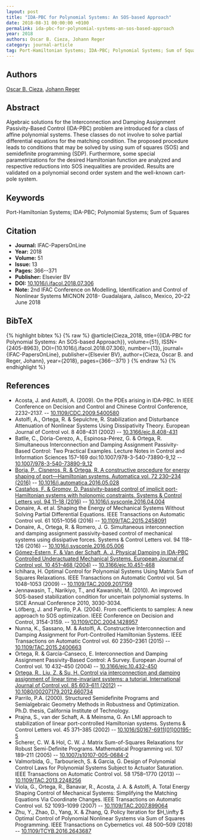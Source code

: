 ```yaml
---
layout: post
title: "IDA-PBC for Polynomial Systems: An SOS-based Approach"
date: 2018-08-31 00:00:00 +0100
permalink: ida-pbc-for-polynomial-systems-an-sos-based-approach
year: 2018
authors: Oscar B. Cieza, Johann Reger
category: journal-article
tag: Port-Hamiltonian Systems; IDA-PBC; Polynomial Systems; Sum of Squares
---
```

 
## Authors
[Oscar B. Cieza](authors/oscar-b-cieza), [Johann Reger](authors/johann-reger)
 
## Abstract
Algebraic solutions for the Interconnection and Damping Assignment Passivity-Based Control (IDA-PBC) problem are introduced for a class of affine polynomial systems. These classes do not involve to solve partial differential equations for the matching condition. The proposed procedure leads to conditions that may be solved by using sum of squares (SOS) and semidefinite programming (SDP). Furthermore, some special parametrizations for the desired Hamiltonian function are analyzed and respective reductions into SOS inequalities are provided. Results are validated on a polynomial second order system and the well-known cart-pole system.
 
## Keywords
Port-Hamiltonian Systems; IDA-PBC; Polynomial Systems; Sum of Squares
 
## Citation
- **Journal:** IFAC-PapersOnLine
- **Year:** 2018
- **Volume:** 51
- **Issue:** 13
- **Pages:** 366--371
- **Publisher:** Elsevier BV
- **DOI:** [10.1016/j.ifacol.2018.07.306](https://doi.org/10.1016/j.ifacol.2018.07.306)
- **Note:** 2nd IFAC Conference on Modelling, Identification and Control of Nonlinear Systems MICNON 2018- Guadalajara, Jalisco, Mexico, 20–22 June 2018
 
## BibTeX
{% highlight bibtex %}
{% raw %}
@article{Cieza_2018,
  title={{IDA-PBC for Polynomial Systems: An SOS-based Approach}},
  volume={51},
  ISSN={2405-8963},
  DOI={10.1016/j.ifacol.2018.07.306},
  number={13},
  journal={IFAC-PapersOnLine},
  publisher={Elsevier BV},
  author={Cieza, Oscar B. and Reger, Johann},
  year={2018},
  pages={366--371}
}
{% endraw %}
{% endhighlight %}
 
## References
- Acosta, J. and Astolfi, A. (2009). On the PDEs arising in IDA-PBC. In IEEE Conference on Decision and Control and Chinese Control Conference, 2232–2137. -- [10.1109/CDC.2009.5400580](https://doi.org/10.1109/CDC.2009.5400580)
- Astolfi, A., Ortega, R. & Sepulchre, R. Stabilization and Disturbance Attenuation of Nonlinear Systems Using Dissipativity Theory. European Journal of Control vol. 8 408–431 (2002) -- [10.3166/ejc.8.408-431](https://doi.org/10.3166/ejc.8.408-431)
- Batlle, C., Dòria-Cerezo, A., Espinosa-Pérez, G. & Ortega, R. Simultaneous Interconnection and Damping Assignment Passivity-Based Control: Two Practical Examples. Lecture Notes in Control and Information Sciences 157–169 doi:10.1007/978-3-540-73890-9_12 -- [10.1007/978-3-540-73890-9_12](https://doi.org/10.1007/978-3-540-73890-9_12)
- [Borja, P., Cisneros, R. & Ortega, R. A constructive procedure for energy shaping of port—Hamiltonian systems. Automatica vol. 72 230–234 (2016)](a-constructive-procedure-for-energy-shaping-of-port-hamiltonian-systems) -- [10.1016/j.automatica.2016.05.028](https://doi.org/10.1016/j.automatica.2016.05.028)
- [Castaños, F. & Gromov, D. Passivity-based control of implicit port-Hamiltonian systems with holonomic constraints. Systems &amp; Control Letters vol. 94 11–18 (2016)](passivity-based-control-of-implicit-port-hamiltonian-systems-with-holonomic-constraints) -- [10.1016/j.sysconle.2016.04.004](https://doi.org/10.1016/j.sysconle.2016.04.004)
- Donaire, A. et al. Shaping the Energy of Mechanical Systems Without Solving Partial Differential Equations. IEEE Transactions on Automatic Control vol. 61 1051–1056 (2016) -- [10.1109/TAC.2015.2458091](https://doi.org/10.1109/TAC.2015.2458091)
- Donaire, A., Ortega, R. & Romero, J. G. Simultaneous interconnection and damping assignment passivity-based control of mechanical systems using dissipative forces. Systems &amp; Control Letters vol. 94 118–126 (2016) -- [10.1016/j.sysconle.2016.05.006](https://doi.org/10.1016/j.sysconle.2016.05.006)
- [Gómez-Estern, F. & Van der Schaft, A. J. Physical Damping in IDA-PBC Controlled Underactuated Mechanical Systems. European Journal of Control vol. 10 451–468 (2004)](physical-damping-in-ida-pbc-controlled-underactuated-mechanical-systems) -- [10.3166/ejc.10.451-468](https://doi.org/10.3166/ejc.10.451-468)
- Ichihara, H. Optimal Control for Polynomial Systems Using Matrix Sum of Squares Relaxations. IEEE Transactions on Automatic Control vol. 54 1048–1053 (2009) -- [10.1109/TAC.2009.2017159](https://doi.org/10.1109/TAC.2009.2017159)
- Jennawasin, T., Narikiyo, T., and Kawanishi, M. (2010). An improved SOS-based stabilization condition for uncertain polynomial systems. In SICE Annual Conference 2010, 3030-3034.
- Löfberg, J. and Parrilo, P.A. (2004). From coefficients to samples: A new approach to SOS optimization. IEEE Conference on Decision and Control, 3154-3159. -- [10.1109/CDC.2004.1428957](https://doi.org/10.1109/CDC.2004.1428957)
- Nunna, K., Sassano, M. & Astolfi, A. Constructive Interconnection and Damping Assignment for Port-Controlled Hamiltonian Systems. IEEE Transactions on Automatic Control vol. 60 2350–2361 (2015) -- [10.1109/TAC.2015.2400663](https://doi.org/10.1109/TAC.2015.2400663)
- Ortega, R. & García-Canseco, E. Interconnection and Damping Assignment Passivity-Based Control: A Survey. European Journal of Control vol. 10 432–450 (2004) -- [10.3166/ejc.10.432-450](https://doi.org/10.3166/ejc.10.432-450)
- [Ortega, R., Liu, Z. & Su, H. Control via interconnection and damping assignment of linear time-invariant systems: a tutorial. International Journal of Control vol. 85 603–611 (2012)](control-via-interconnection-and-damping-assignment-of-linear-time-invariant-systems-a-tutorial) -- [10.1080/00207179.2012.660734](https://doi.org/10.1080/00207179.2012.660734)
- Parrilo, P.A. (2000). Structured Semidefinite Programs and Semialgebraic Geometry Methods in Robustness and Optimization. Ph.D. thesis, California Institute of Technology.
- Prajna, S., van der Schaft, A. & Meinsma, G. An LMI approach to stabilization of linear port-controlled Hamiltonian systems. Systems &amp; Control Letters vol. 45 371–385 (2002) -- [10.1016/S0167-6911(01)00195-5](https://doi.org/10.1016/S0167-6911(01)00195-5)
- Scherer, C. W. & Hol, C. W. J. Matrix Sum-of-Squares Relaxations for Robust Semi-Definite Programs. Mathematical Programming vol. 107 189–211 (2005) -- [10.1007/s10107-005-0684-2](https://doi.org/10.1007/s10107-005-0684-2)
- Valmorbida, G., Tarbouriech, S. & Garcia, G. Design of Polynomial Control Laws for Polynomial Systems Subject to Actuator Saturation. IEEE Transactions on Automatic Control vol. 58 1758–1770 (2013) -- [10.1109/TAC.2013.2248256](https://doi.org/10.1109/TAC.2013.2248256)
- Viola, G., Ortega, R., Banavar, R., Acosta, J. A. & Astolfi, A. Total Energy Shaping Control of Mechanical Systems: Simplifying the Matching Equations Via Coordinate Changes. IEEE Transactions on Automatic Control vol. 52 1093–1099 (2007) -- [10.1109/TAC.2007.899064](https://doi.org/10.1109/TAC.2007.899064)
- Zhu, Y., Zhao, D., Yang, X. & Zhang, Q. Policy Iteration for $H_\infty $ Optimal Control of Polynomial Nonlinear Systems via Sum of Squares Programming. IEEE Transactions on Cybernetics vol. 48 500–509 (2018) -- [10.1109/TCYB.2016.2643687](https://doi.org/10.1109/TCYB.2016.2643687)

